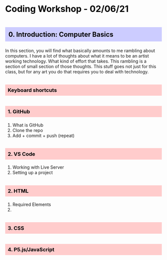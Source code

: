 <style>
  img {
    margin-top: 1em;
    max-width: 700px;
  }

  img + em {
    display: inline-block;
    font-size: .9rem;
    font-weight: 600;
    margin-bottom: 2em;
  }

  h1, h2, h3, h4, h5, h6 {
    color: black;
    margin-top: 2em;
    margin-bottom: 1em;
  }

  h2 {
    background: #ccf;
    padding: .5em;
  }

  h3 {
    background: #fcc;
    padding: .5em;
  }

  h4 {
    background: #cfc;
    padding: .25em;
  }

  h5 {
    background: #ffc;
    padding: .25em;
  }
</style>

# Coding Workshop - 02/06/21

## 0. Introduction: Computer Basics

In this section, you will find what basically amounts to me rambling about computers. I have a lot of thoughts about what it means to be an artist working technology. What kind of effort that takes. This rambling is a section of small section of those thoughts. This stuff goes not just for this class, but for any art you do that requires you to deal with technology.

### Keyboard shortcuts


### 1. GitHub
1. What is GitHub
2. Clone the repo
3. Add + commit + push (repeat)

### 2. VS Code
1. Working with Live Server
2. Setting up a project

### 2. HTML
1. Required Elements
2. 
### 3. CSS
### 4. P5.js/JavaScript

